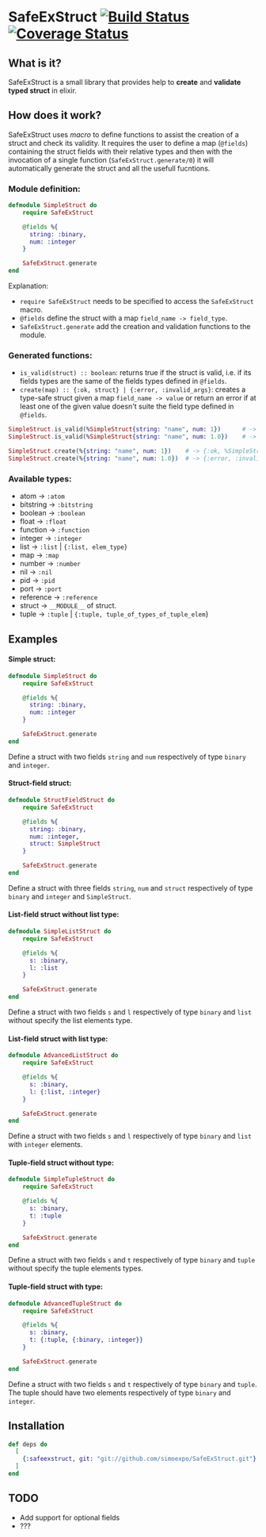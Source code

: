 # SafeExStruct [![Build Status](https://travis-ci.org/simoexpo/SafeExStruct.svg?branch=master)](https://travis-ci.org/simoexpo/SafeExStruct?branch=master) [![Coverage Status](https://coveralls.io/repos/github/simoexpo/SafeExStruct/badge.svg?branch=master)](https://coveralls.io/github/simoexpo/SafeExStruct?branch=master)

## What is it?

SafeExStruct is a small library that provides help to **create** and **validate typed struct** in elixir.

## How does it work?

SafeExStruct uses *macro* to define functions to assist the creation of a struct and check its validity. It requires the user to define a map (`@fields`) containing the struct fields with their relative types and then with the invocation of a single function (`SafeExStruct.generate/0`) it will automatically generate the struct and all the usefull fucntions.

### Module definition:

```elixir
defmodule SimpleStruct do
    require SafeExStruct

    @fields %{
      string: :binary,
      num: :integer
    }

    SafeExStruct.generate
end
```

Explanation:
* `require SafeExStruct` needs to be specified to access the `SafeExStruct` macro.
* `@fields` define the struct with a map `field_name -> field_type`.
* `SafeExStruct.generate` add the creation and validation functions to the module.

### Generated functions:

* `is_valid(struct) :: boolean`: returns true if the struct is valid, i.e. if its fields types are the same of the fields types defined in `@fields`.
* `create(map) :: {:ok, struct} | {:error, :invalid_args}`: creates a type-safe struct given a map `field_name -> value` or return an error if at least one of the given value doesn't suite the field type defined in `@fields`.

```elixir
SimpleStruct.is_valid(%SimpleStruct{string: "name", num: 1})      # -> true
SimpleStruct.is_valid(%SimpleStruct{string: "name", num: 1.0})    # -> false

SimpleStruct.create(%{string: "name", num: 1})    # -> {:ok, %SimpleStruct{string: "simple", num: 1}}
SimpleStruct.create(%{string: "name", num: 1.0})  # -> {:error, :invalid_args}
```

### Available types:

* atom -> `:atom`
* bitstring -> `:bitstring`
* boolean -> `:boolean`
* float -> `:float`
* function -> `:function`
* integer -> `:integer`
* list -> `:list` | `{:list, elem_type}`
* map -> `:map`
* number -> `:number`
* nil -> `:nil`
* pid -> `:pid`
* port -> `:port`
* reference -> `:reference`
* struct -> `__MODULE__` of struct.
* tuple -> `:tuple` | `{:tuple, tuple_of_types_of_tuple_elem`}

## Examples

#### Simple struct:
```elixir
defmodule SimpleStruct do
    require SafeExStruct

    @fields %{
      string: :binary,
      num: :integer
    }

    SafeExStruct.generate
end
```
Define a struct with two fields `string` and `num` respectively of type `binary` and `integer`.

#### Struct-field struct:
```elixir
defmodule StructFieldStruct do
    require SafeExStruct

    @fields %{
      string: :binary,
      num: :integer,
      struct: SimpleStruct
    }

    SafeExStruct.generate
end
```
Define a struct with three fields `string`, `num` and `struct` respectively of type `binary` and `integer` and `SimpleStruct`.

#### List-field struct without list type:
```elixir
defmodule SimpleListStruct do
    require SafeExStruct

    @fields %{
      s: :binary,
      l: :list
    }

    SafeExStruct.generate
end
```
Define a struct with two fields `s` and `l` respectively of type `binary` and `list` without specify the list elements type.

#### List-field struct with list type:
```elixir
defmodule AdvancedListStruct do
    require SafeExStruct

    @fields %{
      s: :binary,
      l: {:list, :integer}
    }

    SafeExStruct.generate
end
```
Define a struct with two fields `s` and `l` respectively of type `binary` and `list` with `integer` elements.

#### Tuple-field struct without type:
```elixir
defmodule SimpleTupleStruct do
    require SafeExStruct

    @fields %{
      s: :binary,
      t: :tuple
    }

    SafeExStruct.generate
end
```
Define a struct with two fields `s` and `t` respectively of type `binary` and `tuple` without specify the tuple elements types.

#### Tuple-field struct with type:
```elixir
defmodule AdvancedTupleStruct do
    require SafeExStruct

    @fields %{
      s: :binary,
      t: {:tuple, {:binary, :integer}}
    }

    SafeExStruct.generate
end
```
Define a struct with two fields `s` and `t` respectively of type `binary` and `tuple`. The tuple should have two elements respectively of type `binary` and `integer`.

## Installation

```elixir
def deps do
  [
    {:safeexstruct, git: "git://github.com/simoexpo/SafeExStruct.git"}
  ]
end
```

## TODO

* Add support for optional fields
* ???
